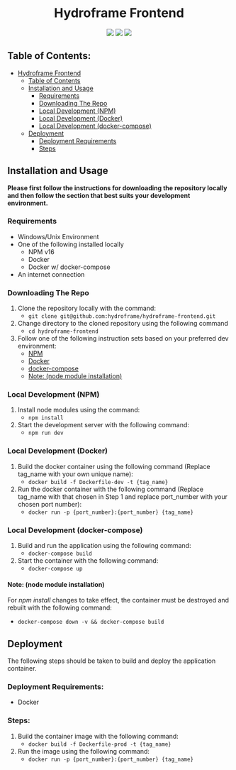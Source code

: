 <div align="center">

# Hydroframe Frontend

<img src="https://img.shields.io/badge/Next.js-TypeScript-blue">
<img src="https://img.shields.io/github/last-commit/hydroframe/hydroframe-frontend">
<img src="https://img.shields.io/github/issues/hydroframe/hydroframe-frontend">
</div>

## Table of Contents:
- [Hydroframe Frontend](#hydroframe-frontend)
  - [Table of Contents](#table-of-contents)
  - [Installation and Usage](#installation-and-usage)
    - [Requirements](#requirements)
    - [Downloading The Repo](#downloading-the-repo)
    - [Local Development (NPM)](#local-development-npm)
    - [Local Development (Docker)](#local-development-docker)
    - [Local Development (docker-compose)](#local-development-docker-compose)
  - [Deployment](#deployment)
    - [Deployment Requirements](#deployment-requirements)
    - [Steps](#steps)

## Installation and Usage
**Please first follow the instructions for downloading the repository locally and then follow the section that best suits your development environment.**

### Requirements
- Windows/Unix Environment
- One of the following installed locally
  - NPM v16
  - Docker
  - Docker w/ docker-compose
- An internet connection

### Downloading The Repo
1. Clone the repository locally with the command:
   - ```git clone git@github.com:hydroframe/hydroframe-frontend.git```
2. Change directory to the cloned repository using the following command
   - ```cd hydroframe-frontend```
3. Follow one of the following instruction sets based on your preferred dev environment:
   - [NPM](#local-development-npm)
   - [Docker](#local-development-docker)
   - [docker-compose](#local-development-docker-compose)
   - [Note: (node module installation)](#note-node-module-installation)

### Local Development (NPM)

1. Install node modules using the command:
   - ```npm install```
2. Start the development server with the following command:
   - ```npm run dev```

### Local Development (Docker)

1. Build the docker container using the following command (Replace tag_name with your own unique name):
   - ```docker build -f Dockerfile-dev -t {tag_name}```
2. Run the docker container with the following command (Replace tag_name with that chosen in Step 1 and replace port_number with your chosen port number):
   - ```docker run -p {port_number}:{port_number} {tag_name}```

### Local Development (docker-compose)

1. Build and run the application using the following command:
   - ```docker-compose build```
2. Start the container with the following command:
   - ```docker-compose up```
#### **Note: (node module installation)**
For *npm install* changes to take effect, the container must be destroyed and rebuilt with the following command:
   - ```docker-compose down -v && docker-compose build```

## Deployment

The following steps should be taken to build and deploy the application container.

### Deployment Requirements:
- Docker

### Steps:
1. Build the container image with the following command:
   - ```docker build -f Dockerfile-prod -t {tag_name}```
2. Run the image using the following command:
   - ```docker run -p {port_number}:{port_number} {tag_name}```